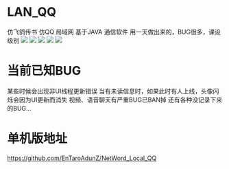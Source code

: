 # LAN_QQ
仿飞鸽传书 仿QQ 局域网 基于JAVA 通信软件
用一天做出来的，BUG很多，课设级别
![](http://othgjp7hs.bkt.clouddn.com/18-6-9/22820046.jpg)
![](http://othgjp7hs.bkt.clouddn.com/18-6-9/74554888.jpg)
![](http://othgjp7hs.bkt.clouddn.com/18-6-9/18762426.jpg)
![](http://othgjp7hs.bkt.clouddn.com/18-6-9/85718798.jpg)
![](http://othgjp7hs.bkt.clouddn.com/18-6-9/22222995.jpg)
# 当前已知BUG
某些时候会出现非UI线程更新错误
当有未读信息时，如果此时有人上线，头像闪烁会因为UI更新而消失
视频、语音聊天有严重BUG已BAN掉
还有各种没记录下来的BUG...
# 单机版地址
https://github.com/EnTaroAdunZ/NetWord_Local_QQ
